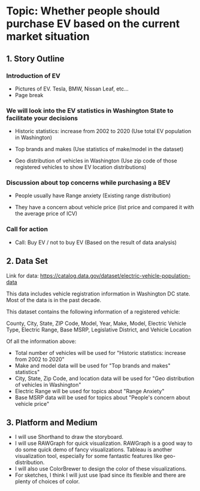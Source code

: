 # Topic: Whether people should purchase EV based on the current market situation

## 1. Story Outline
### Introduction of EV
* Pictures of EV. Tesla, BMW, Nissan Leaf, etc...
* Page break

### We will look into the EV statistics in Washington State to facilitate your decisions
* Historic statistics: increase from 2002 to 2020
(Use total EV population in Washington)

* Top brands and makes
(Use statistics of make/model in the dataset)

* Geo distribution of vehicles in Washington
(Use zip code of those registered vehicles to show EV location distributions)

### Discussion about top concerns while purchasing a BEV
* People usually have Range anxiety
(Existing range distribution)

* They have a concern about vehicle price
(list price and compared it with the average price of ICV)

### Call for action
* Call: Buy EV / not to buy EV (Based on the result of data analysis)


## 2. Data Set
Link for data: https://catalog.data.gov/dataset/electric-vehicle-population-data

This data includes vehicle registration information in Washington DC state. Most of the data is in the past decade.

This dataset contains the following information of a registered vehicle:

County, City, State, ZIP Code, Model, Year, Make, Model, Electric Vehicle Type, Electric Range, Base MSRP, Legislative District, and Vehicle Location

Of all the information above:
* Total number of vehicles will be used for "Historic statistics: increase from 2002 to 2020"
* Make and model data will be used for "Top brands and makes" statistics"
* City, State, Zip Code, and location data will be used for "Geo distribution of vehicles in Washington"
* Electric Range will be used for topics about "Range Anxiety"
* Base MSRP data will be used for topics about "People's concern about vehicle price"

## 3. Platform and Medium
* I will use Shorthand to draw the storyboard.
* I will use RAWGraph for quick visualization. RAWGraph is a good way to do some quick demo of fancy visualizations. Tableau is another visualization tool, especially for some fantastic features like geo-distribution.
* I will also use ColorBrewer to design the color of these visualizations.
* For sketches, I think I will just use Ipad since its flexible and there are plenty of choices of color.
